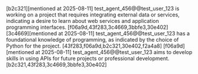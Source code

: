 [b2c321][mentioned at 2025-08-11] test_agent_456@@test_user_123 is working on a project that requires integrating external data or services, indicating a desire to learn about web services and application programming interfaces. [f06a9d,43f283,3c4669,3bbfe3,30e402]
[3c4669][mentioned at 2025-08-11] test_agent_456@@test_user_123 has a foundational knowledge of programming, as indicated by the choice of Python for the project. [43f283,f06a9d,b2c321,30e402,f2a4a8]
[f06a9d][mentioned at 2025-08-11] test_agent_456@@test_user_123 aims to develop skills in using APIs for future projects or professional development. [b2c321,43f283,3c4669,3bbfe3,30e402]